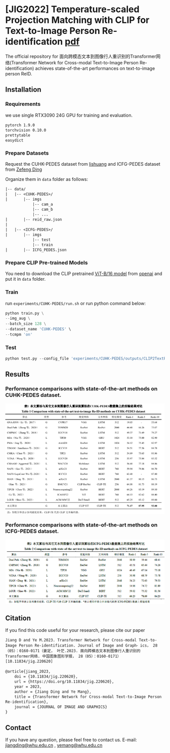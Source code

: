# [JIG2022] Temperature-scaled Projection Matching with CLIP for Text-to-Image Person Re-identification [pdf](http://www.cjig.cn/jig/ch/reader/view_abstract.aspx?flag=2&file_no=202206090000003&journal_id=jig)

The official repository for 面向跨模态文本到图像行人重识别的Transformer网络(Transformer Network for Cross-modal Text-to-Image Person Re-identification) achieves state-of-the-art performances on text-to-image person ReID.


## Installation
### Requirements
we use single RTX3090 24G GPU for training and evaluation. 
```
pytorch 1.9.0
torchvision 0.10.0
prettytable
easydict
```

### Prepare Datasets
Request the CUHK-PEDES dataset from [lishuang](https://github.com/ShuangLI59/Person-Search-with-Natural-Language-Description) and ICFG-PEDES dataset from [Zefeng Ding](https://github.com/zifyloo/SSAN)

Organize them in `data` folder as follows:
```
|-- data/
|   |-- <CUHK-PEDES>/
|       |-- imgs
            |-- cam_a
            |-- cam_b
            |-- ...
|       |-- reid_raw.json
|
|   |-- <ICFG-PEDES>/
|       |-- imgs
            |-- test
            |-- train 
|       |-- ICFG_PEDES.json
```

### Prepare CLIP Pre-trained Models
You need to download the CLIP pretrained [ViT-B/16 model](https://openaipublic.azureedge.net/clip/models/5806e77cd80f8b59890b7e101eabd078d9fb84e6937f9e85e4ecb61988df416f/ViT-B-16.pt) from [openai](https://github.com/openai/CLIP) and put it in `data` folder.

### Train
run `experiments/CUHK-PEDES/run.sh` or run python command below:
```python
python train.py \
--img_aug \
--batch_size 128 \
--dataset_name 'CUHK-PEDES' \
--tcmpm 'on'
```

### Test

```python
python test.py --config_file 'experiments/CUHK-PEDES/outputs/CLIP2TextReID/logs/configs.yaml'
```

## Results
### Performance comparisons with state-of-the-art methods on CUHK-PEDES dataset.
![tab1](images/comparison.png)

### Performance comparisons with state-of-the-art methods on ICFG-PEDES dataset.
![tab1](images/comparison1.png)

## Citation
If you find this code useful for your research, please cite our paper
```
Jiang D and Ye M.2023. Transformer Network for Cross-modal Text-to-Image Person Re-identification. Journal of Image and Graph⁃ ics， 28（05）：0160-0171（姜定， 叶茫.2023. 面向跨模态文本到图像行人重识别的Transformer网络. 中国图象图形学报， 28（05）：0160-0171） [10.11834/jig.220620]

@article{jiang_2023,
	doi = {10.11834/jig.220620},
	url = {https://doi.org/10.11834/jig.220620},
	year = 2023,
	author = {Jiang Ding and Ye Mang},
	title = {Transformer Network for Cross-modal Text-to-Image Person Re-identification},
	journal = {JOURNAL OF IMAGE AND GRAPHICS}
}
```

## Contact
If you have any question, please feel free to contact us. E-mail: jiangding@whu.edu.cn , yemang@whu.edu.cn
